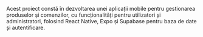 Acest proiect constă în dezvoltarea unei aplicații mobile pentru gestionarea produselor și comenzilor, cu funcționalități pentru utilizatori și administratori, folosind React Native, Expo și Supabase pentru baza de date și autentificare.
